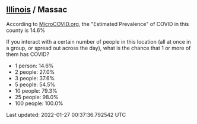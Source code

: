 
## [Illinois](/united-states/illinois) / Massac

According to [MicroCOVID.org](http://microcovid.org),
the "Estimated Prevalence" of COVID in this county is 14.6%

If you interact with a certain number of people in this location
(all at once in a group, or spread out across the day), what is the chance that
1 or more of them has COVID?

- 1 person: 14.6%
- 2 people: 27.0%
- 3 people: 37.6%
- 5 people: 54.5%
- 10 people: 79.3%
- 25 people: 98.0%
- 100 people: 100.0%

Last updated: 2022-01-27 00:37:36.792542 UTC
